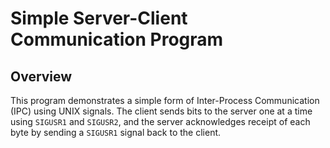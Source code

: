 # Simple Server-Client Communication Program

## Overview
This program demonstrates a simple form of Inter-Process Communication (IPC) using UNIX signals. The client sends bits to the server one at a time using `SIGUSR1` and `SIGUSR2`, and the server acknowledges receipt of each byte by sending a `SIGUSR1` signal back to the client.
